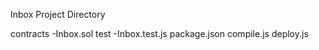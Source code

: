 Inbox Project Directory

contracts
  -Inbox.sol
test
  -Inbox.test.js
package.json
compile.js
deploy.js
